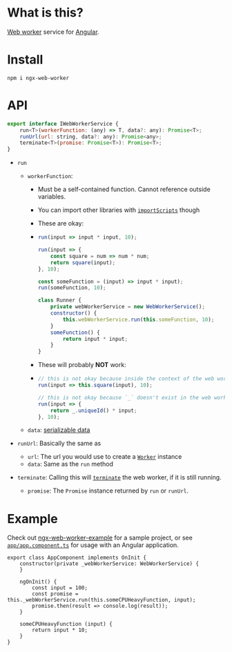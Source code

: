 # What is this?

[Web worker](https://developer.mozilla.org/en-US/docs/Web/API/Web_Workers_API/Using_web_workers)
service for [Angular](https://angular.io).

# Install

```shell
npm i ngx-web-worker
```

# API

```javascript
export interface IWebWorkerService {
    run<T>(workerFunction: (any) => T, data?: any): Promise<T>;
    runUrl(url: string, data?: any): Promise<any>;
    terminate<T>(promise: Promise<T>): Promise<T>;
}
```

* `run`

  * `workerFunction`:

    * Must be a self-contained function. Cannot reference outside variables.
    * You can import other libraries with
      [`importScripts`](https://developer.mozilla.org/en-US/docs/Web/API/WorkerGlobalScope/importScripts)
      though
    * These are okay:
    * ```javascript
      run(input => input * input, 10);

      run(input => {
          const square = num => num * num;
          return square(input);
      }, 10);

      const someFunction = (input) => input * input);
      run(someFunction, 10);

      class Runner {
          private webWorkerService = new WebWorkerService();
          constructor() {
              this.webWorkerService.run(this.someFunction, 10);
          }
          someFunction() {
              return input * input;
          }
      }
      ```

    * These will probably **NOT** work:
    * ```javascript
      // this is not okay because inside the context of the web worker `this` is not the same `this` as here.
      run(input => this.square(input), 10);

      // this is not okay because `_` doesn't exist in the web worker context (assuming tht `_` is available here to begin with)
      run(input => {
          return _.uniqueId() * input;
      }, 10);
      ```

  * `data`:
    [serializable data](https://developer.mozilla.org/en-US/docs/Web/API/Web_Workers_API/Structured_clone_algorithm)

* `runUrl`: Basically the same as
  * `url`: The url you would use to create a
    [`Worker`](https://developer.mozilla.org/en-US/docs/Web/API/Worker/Worker) instance
  * `data`: Same as the `run` method
* `terminate`: Calling this will
  [`terminate`](https://developer.mozilla.org/en-US/docs/Web/API/Worker/terminate) the web worker,
  if it is still running.
  * `promise`: The `Promise` instance returned by `run` or `runUrl`.

# Example

Check out [ngx-web-worker-example](https://github.com/haochi/angular2-web-worker-example) for a
sample project, or see [`app/app.component.ts`](app/app.component.ts) for usage with an Angular
application.

```
export class AppComponent implements OnInit {
    constructor(private _webWorkerService: WebWorkerService) {
    }

    ngOnInit() {
        const input = 100;
        const promise = this._webWorkerService.run(this.someCPUHeavyFunction, input);
        promise.then(result => console.log(result));
    }

    someCPUHeavyFunction (input) {
        return input * 10;
    }
}
```
